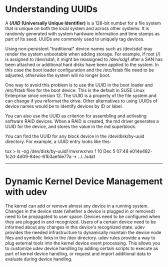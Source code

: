 # Understanding UUIDs

A ***UUID*** **(Universally Unique Identifier)** is a 128-bit number for a file system that is unique on both the local system and across other systems. It is randomly generated with system hardware information and time stamps as part of its seed. UUIDs are commonly used to uniquely tag devices.

Using non-persistent "traditional" device names such as /dev/sda1 may render the system unbootable when adding storage. For example, if root (/) is assigned to /dev/sda1, it might be reassigned to /dev/sdg1 after a SAN has been attached or additional hard disks have been applied to the system. In this case the boot loader configuration and the /etc/fstab file need to be adjusted, otherwise the system will no longer boot.

One way to avoid this problem is to use the UUID in the boot loader and /etc/fstab files for the boot device. This is the default in SUSE Linux Enterprise since version 12. The UUID is a property of the file system and can change if you reformat the drive. Other alternatives to using UUIDs of device names would be to identify devices by ID or label.

You can also use the UUID as criterion for assembling and activating software RAID devices. When a RAID is created, the md driver generates a UUID for the device, and stores the value in the md superblock.

You can find the UUID for any block device in the /dev/disk/by-uuid directory. For example, a UUID entry looks like this:

tux > ls -og /dev/disk/by-uuid/
lrwxrwxrwx 1 10 Dec  5 07:48 e014e482-1c2d-4d09-84ec-61b3aefde77a -> ../../sda1

----------------------------------------------------------------------------------------
# Dynamic Kernel Device Management with udev

The kernel can add or remove almost any device in a running system. Changes in the device state (whether a device is plugged in or removed) need to be propagated to user space. Devices need to be configured when they are plugged in and recognized. Users of a certain device need to be informed about any changes in this device's recognized state. udev provides the needed infrastructure to dynamically maintain the device node files and symbolic links in the /dev directory. udev rules provide a way to plug external tools into the kernel device event processing. This allows you to customize udev device handling by adding certain scripts to execute as part of kernel device handling, or request and import additional data to evaluate during device handling. 

